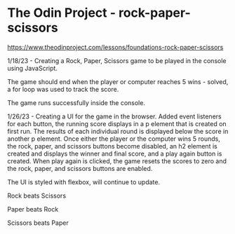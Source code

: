 # The Odin Project - rock-paper-scissors
https://www.theodinproject.com/lessons/foundations-rock-paper-scissors

1/18/23 - Creating a Rock, Paper, Scissors game to be played in the console using JavaScript.

The game should end when the player or computer reaches 5 wins - solved, a for loop was used to track the score.

The game runs successfully inside the console.

1/26/23 - Creating a UI for the game in the browser. Added event listeners for each button, the running score displays in a p element that is created on first run. The results of each individual round is displayed below the score in another p element. Once either the player or the computer wins 5 rounds, the rock, paper, and scissors buttons become disabled, an h2 element is created and displays the winner and final score, and a play again button is created. When play again is clicked, the game resets the scores to zero and the rock, paper, and scissors buttons are enabled.

The UI is styled with flexbox, will continue to update.


Rock beats Scissors

Paper beats Rock

Scissors beats Paper

